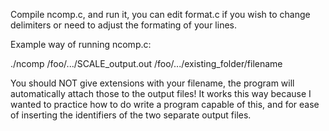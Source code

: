 Compile ncomp.c, and run it, you can edit format.c if you wish to change delimiters or need to adjust the formating of your lines.

Example way of running ncomp.c:

./ncomp /foo/.../SCALE_output.out /foo/.../existing_folder/filename

You should NOT give extensions with your filename, the program will automatically attach those to the output files!
It works this way because I wanted to practice how to do write a program capable of this, and for ease of inserting the identifiers of the two separate output files.
